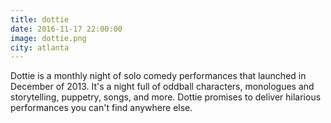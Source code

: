 ```yaml
---
title: dottie
date: 2016-11-17 22:00:00
image: dottie.png
city: atlanta
---
```

Dottie is a monthly night of solo comedy performances that launched in December of 2013. It's a night full of oddball characters, monologues and storytelling, puppetry, songs, and more. Dottie promises to deliver hilarious performances you can't find anywhere else.
